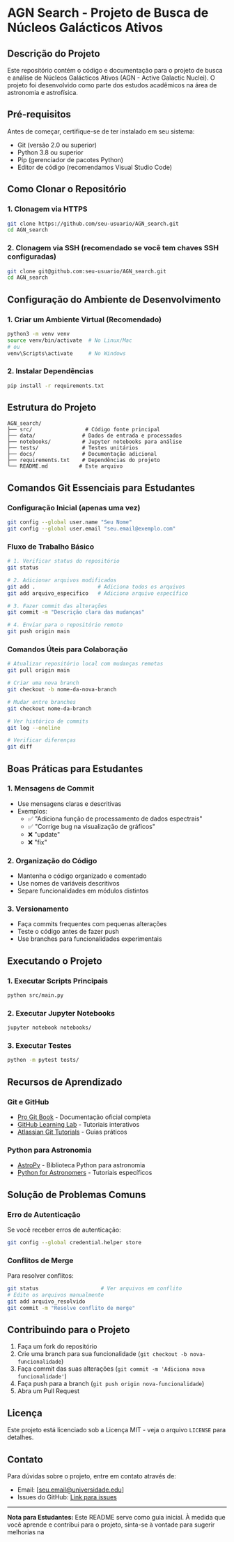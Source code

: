 # AGN Search - Projeto de Busca de Núcleos Galácticos Ativos

## Descrição do Projeto

Este repositório contém o código e documentação para o projeto de busca e análise de Núcleos Galácticos Ativos (AGN - Active Galactic Nuclei). O projeto foi desenvolvido como parte dos estudos acadêmicos na área de astronomia e astrofísica.

## Pré-requisitos

Antes de começar, certifique-se de ter instalado em seu sistema:

- Git (versão 2.0 ou superior)
- Python 3.8 ou superior
- Pip (gerenciador de pacotes Python)
- Editor de código (recomendamos Visual Studio Code)

## Como Clonar o Repositório

### 1. Clonagem via HTTPS
```bash
git clone https://github.com/seu-usuario/AGN_search.git
cd AGN_search
```

### 2. Clonagem via SSH (recomendado se você tem chaves SSH configuradas)
```bash
git clone git@github.com:seu-usuario/AGN_search.git
cd AGN_search
```

## Configuração do Ambiente de Desenvolvimento

### 1. Criar um Ambiente Virtual (Recomendado)
```bash
python3 -m venv venv
source venv/bin/activate  # No Linux/Mac
# ou
venv\Scripts\activate     # No Windows
```

### 2. Instalar Dependências
```bash
pip install -r requirements.txt
```

## Estrutura do Projeto

```
AGN_search/
├── src/                 # Código fonte principal
├── data/               # Dados de entrada e processados
├── notebooks/          # Jupyter notebooks para análise
├── tests/              # Testes unitários
├── docs/               # Documentação adicional
├── requirements.txt    # Dependências do projeto
└── README.md          # Este arquivo
```

## Comandos Git Essenciais para Estudantes

### Configuração Inicial (apenas uma vez)
```bash
git config --global user.name "Seu Nome"
git config --global user.email "seu.email@exemplo.com"
```

### Fluxo de Trabalho Básico
```bash
# 1. Verificar status do repositório
git status

# 2. Adicionar arquivos modificados
git add .                    # Adiciona todos os arquivos
git add arquivo_especifico   # Adiciona arquivo específico

# 3. Fazer commit das alterações
git commit -m "Descrição clara das mudanças"

# 4. Enviar para o repositório remoto
git push origin main
```

### Comandos Úteis para Colaboração
```bash
# Atualizar repositório local com mudanças remotas
git pull origin main

# Criar uma nova branch
git checkout -b nome-da-nova-branch

# Mudar entre branches
git checkout nome-da-branch

# Ver histórico de commits
git log --oneline

# Verificar diferenças
git diff
```

## Boas Práticas para Estudantes

### 1. Mensagens de Commit
- Use mensagens claras e descritivas
- Exemplos:
  - ✅ "Adiciona função de processamento de dados espectrais"
  - ✅ "Corrige bug na visualização de gráficos"
  - ❌ "update"
  - ❌ "fix"

### 2. Organização do Código
- Mantenha o código organizado e comentado
- Use nomes de variáveis descritivos
- Separe funcionalidades em módulos distintos

### 3. Versionamento
- Faça commits frequentes com pequenas alterações
- Teste o código antes de fazer push
- Use branches para funcionalidades experimentais

## Executando o Projeto

### 1. Executar Scripts Principais
```bash
python src/main.py
```

### 2. Executar Jupyter Notebooks
```bash
jupyter notebook notebooks/
```

### 3. Executar Testes
```bash
python -m pytest tests/
```

## Recursos de Aprendizado

### Git e GitHub
- [Pro Git Book](https://git-scm.com/book) - Documentação oficial completa
- [GitHub Learning Lab](https://lab.github.com/) - Tutoriais interativos
- [Atlassian Git Tutorials](https://www.atlassian.com/git/tutorials) - Guias práticos

### Python para Astronomia
- [AstroPy](https://www.astropy.org/) - Biblioteca Python para astronomia
- [Python for Astronomers](https://python4astronomers.github.io/) - Tutoriais específicos

## Solução de Problemas Comuns

### Erro de Autenticação
Se você receber erros de autenticação:
```bash
git config --global credential.helper store
```

### Conflitos de Merge
Para resolver conflitos:
```bash
git status                    # Ver arquivos em conflito
# Edite os arquivos manualmente
git add arquivo_resolvido
git commit -m "Resolve conflito de merge"
```

## Contribuindo para o Projeto

1. Faça um fork do repositório
2. Crie uma branch para sua funcionalidade (`git checkout -b nova-funcionalidade`)
3. Faça commit das suas alterações (`git commit -m 'Adiciona nova funcionalidade'`)
4. Faça push para a branch (`git push origin nova-funcionalidade`)
5. Abra um Pull Request

## Licença

Este projeto está licenciado sob a Licença MIT - veja o arquivo `LICENSE` para detalhes.

## Contato

Para dúvidas sobre o projeto, entre em contato através de:
- Email: [seu.email@universidade.edu]
- Issues do GitHub: [Link para issues](https://github.com/seu-usuario/AGN_search/issues)

---

**Nota para Estudantes:** Este README serve como guia inicial. À medida que você aprende e contribui para o projeto, sinta-se à vontade para sugerir melhorias na